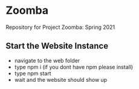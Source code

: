 # Zoomba
Repository for Project Zoomba: Spring 2021

## Start the Website Instance
- navigate to the web folder
- type npm i (if you dont have npm please install)
- type npm start
- wait and the website should show up
